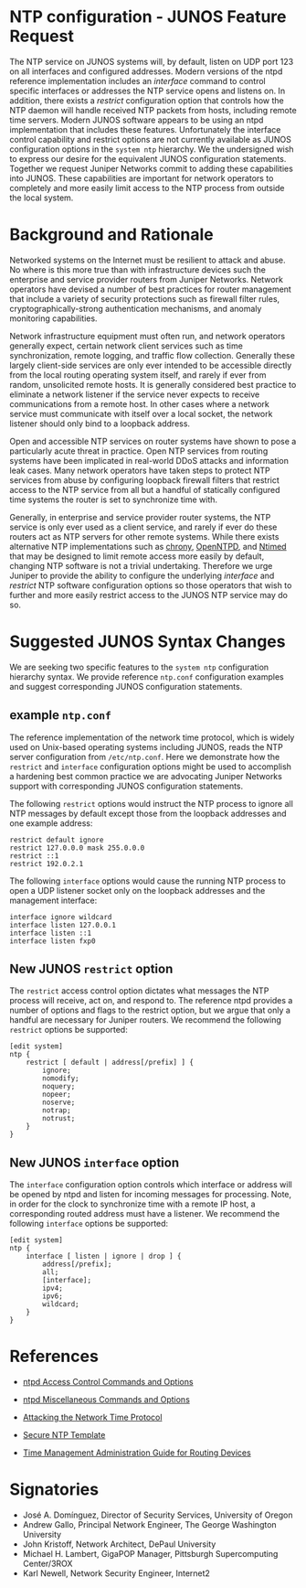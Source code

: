 NTP configuration - JUNOS Feature Request
=========================================

The NTP service on JUNOS systems will, by default, listen on UDP port
123 on all interfaces and configured addresses.  Modern versions of the
ntpd reference implementation includes an *interface* command to control
specific interfaces or addresses the NTP service opens and listens on.
In addition, there exists a *restrict* configuration option that
controls how the NTP daemon will handle received NTP packets from hosts,
including remote time servers.  Modern JUNOS software appears to be
using an ntpd implementation that includes these features.
Unfortunately the interface control capability and restrict options are
not currently available as JUNOS configuration options in the `system
ntp` hierarchy.  We the undersigned wish to express our desire for the
equivalent JUNOS configuration statements.  Together we request Juniper
Networks commit to adding these capabilities into JUNOS.  These
capabilities are important for network operators to completely and more
easily limit access to the NTP process from outside the local system.


Background and Rationale
========================

Networked systems on the Internet must be resilient to attack and abuse.
No where is this more true than with infrastructure devices such the
enterprise and service provider routers from Juniper Networks.  Network
operators have devised a number of best practices for router management
that include a variety of security protections such as firewall filter
rules, cryptographically-strong authentication mechanisms, and anomaly
monitoring capabilities.

Network infrastructure equipment must often run, and network operators
generally expect, certain network client services such as time
synchronization, remote logging, and traffic flow collection.  Generally
these largely client-side services are only ever intended to be
accessible directly from the local routing operating system itself, and
rarely if ever from  random, unsolicited remote hosts.  It is generally
considered best practice to eliminate a network listener if the service
never expects to receive communications from a remote host.  In other
cases where a network service must communicate with itself over a local
socket, the network listener should only bind to a loopback address.

Open and accessible NTP services on router systems have shown to pose a
particularly acute threat in practice.  Open NTP services from routing
systems have been implicated in real-world DDoS attacks and information
leak cases.  Many network operators have taken steps to protect
NTP services from abuse by configuring loopback firewall filters that
restrict access to the NTP service from all but a handful of statically
configured time systems the router is set to synchronize time with.

Generally, in enterprise and service provider router systems, the NTP
service is only ever used as a client service, and rarely if ever do
these routers act as NTP servers for other remote systems.  While there
exists alternative NTP implementations such as
[chrony](https://chrony.tuxfamily.org),
[OpenNTPD](http://www.openntpd.org/), and
[Ntimed](http://nwtime.org/projects/ntimed/) that may be designed to
limit remote access more easily by default, changing NTP software is
not a trivial undertaking.  Therefore we urge Juniper to provide the
ability to configure the underlying *interface* and *restrict* NTP
software configuration options so those operators that wish to further
and more easily restrict access to the JUNOS NTP service may do so.


Suggested JUNOS Syntax Changes
==============================

We are seeking two specific features to the `system ntp` configuration
hierarchy syntax.  We provide reference `ntp.conf` configuration
examples and suggest corresponding JUNOS configuration statements.


example `ntp.conf`
------------------

The reference implementation of the network time protocol, which is
widely used on Unix-based operating systems including JUNOS, reads the
NTP server configuration from `/etc/ntp.conf`.  Here we demonstrate how
the `restrict` and `interface` configuration options might be used to
accomplish a hardening best common practice we are advocating Juniper
Networks support with corresponding JUNOS configuration statements.

The following `restrict` options would instruct the NTP process to
ignore all NTP messages by default except those from the loopback
addresses and one example address:

```
restrict default ignore
restrict 127.0.0.0 mask 255.0.0.0
restrict ::1
restrict 192.0.2.1
```

The following `interface` options would cause the running NTP process to
open a UDP listener socket only on the loopback addresses and the
management interface:

```
interface ignore wildcard
interface listen 127.0.0.1
interface listen ::1
interface listen fxp0
````

New JUNOS `restrict` option
---------------------------

The `restrict` access control option dictates what messages the NTP
process will receive, act on, and respond to.  The reference ntpd
provides a number of options and flags to the restrict option, but we
argue that only a handful are necessary for Juniper routers.  We
recommend the following `restrict` options be supported:

```
[edit system]
ntp {
    restrict [ default | address[/prefix] ] {
        ignore;
        nomodify;
        noquery;
        nopeer;
        noserve;
        notrap;
        notrust;
    }
}
```


New JUNOS `interface` option
----------------------------

The `interface` configuration option controls which interface or address
will be opened by ntpd and listen for incoming messages for processing.
Note, in order for the clock to synchronize time with a remote IP host,
a corresponding routed address must have a listener.  We recommend the
following `interface` options be supported:

```
[edit system]
ntp {
    interface [ listen | ignore | drop ] {
        address[/prefix];
        all;
        [interface];
        ipv4;
        ipv6;
        wildcard;
    }
}
```
 
References
==========

* [ntpd Access Control Commands and
  Options](https://www.eecis.udel.edu/~mills/ntp/html/accopt.html)

* [ntpd Miscellaneous Commands and
  Options](https://www.eecis.udel.edu/~mills/ntp/html/miscopt.html)

* [Attacking the Network Time
  Protocol](https://www.cs.bu.edu/~goldbe/NTPattack.html)

* [Secure NTP
  Template](http://www.team-cymru.org/secure-ntp-template.html)

* [Time Management Administration Guide for Routing
  Devices](http://www.juniper.net/documentation/en_US/junos/information-products/pathway-pages/system-basics/time-management.htm)


Signatories
===========

* José A. Domínguez, Director of Security Services, University of Oregon
* Andrew Gallo, Principal Network Engineer, The George Washington University
* John Kristoff, Network Architect, DePaul University
* Michael H. Lambert, GigaPOP Manager, Pittsburgh Supercomputing Center/3ROX
* Karl Newell, Network Security Engineer, Internet2

